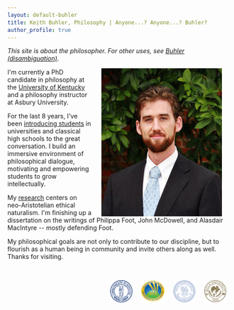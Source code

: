 ```yaml
---
layout: default-buhler
title: Keith Buhler, Philosophy | Anyone...? Anyone...? Buhler? 
author_profile: true
--- 
```


*This site is about the philosopher. For other uses, see [Buhler (disambiguation)](/disambiguation).*

<img src="/images/keithbuhler-golden.png" alt="Keith Buhler" hspace="20px" align="right">  

I'm currently a PhD candidate in philosophy at the [University of Kentucky](https://philosophy.as.uky.edu/users/kebu226) and a philosophy instructor at Asbury University. 

For the last 8 years, I've been [introducing students](/teaching) in universities and classical high schools to the great conversation. I build an immersive environment of philosophical dialogue, motivating and empowering students to grow intellectually.  

My [research](/research) centers on neo-Aristotelian ethical naturalism. I'm finishing up a dissertation on the writings of Philippa Foot, John McDowell, and Alasdair MacIntyre -- mostly defending Foot. 

My philosophical goals are not only to contribute to our discipline, but to flourish as a human being in community and invite others along as well. Thanks for visiting.


<br>

<img src="/images/seal-biola.png" alt="Biola" height="50" align="right" hspace="10px" width="50"> &nbsp;&nbsp;&nbsp; <img src="/images/seal-thi.png" alt="Torrey Honors" height="50" width="50" align="right" hspace="10px">  <img src="/images/seal-balamand.png" alt="Balamand" height="52" width="52" align="right" hspace="10px"> <img src="/images/seal-uk.png" alt="Kentucky" height="50" width="50" align="right" hspace="10px">  &nbsp;&nbsp;&nbsp; 

<br>